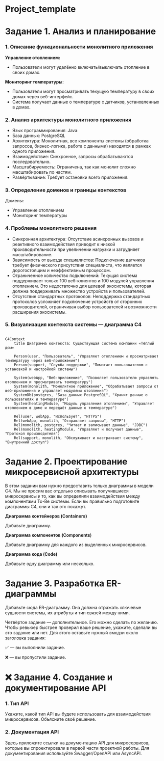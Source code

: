 # Project_template

# Задание 1. Анализ и планирование

### 1. Описание функциональности монолитного приложения

**Управление отоплением:**

- Пользователи могут удалённо включать/выключать отопление в своих домах.

**Мониторинг температуры:**

- Пользователи могут просматривать текущую температуру в своих домах через веб-интерфейс.
- Система получает данные о температуре с датчиков, установленных в домах.

### 2. Анализ архитектуры монолитного приложения

- Язык программирования: Java
- База данных: PostgreSQL
- Архитектура: Монолитная, все компоненты системы (обработка запросов, бизнес-логика, работа с данными) находятся в рамках одного приложения.
- Взаимодействие: Синхронное, запросы обрабатываются последовательно.
- Масштабируемость: Ограничена, так как монолит сложно масштабировать по частям.
- Развёртывание: Требует остановки всего приложения.

### 3. Определение доменов и границы контекстов

Домены:
- Управление отоплением
- Мониторинг температуры

### **4. Проблемы монолитного решения**

- Синхронная архитектура: Отсутствие асинхронных вызовов и реактивного взаимодействия приводит к низкой производительности при увеличении нагрузки и затрудняет масштабирование.
- Зависимость от выезда специалистов: Подключение датчиков требует физического присутствия специалиста, что является дорогостоящим и неэффективным процессом.
- Ограниченное количество подключений: Текущая система поддерживает только 100 веб-клиентов и 100 модулей управления отоплением. Это недостаточно для целевой экосистемы, которая должна поддерживать множество устройств и пользователей.
- Отсутствие стандартных протоколов: Неподдержка стандартных протоколов усложняет подключение устройств от сторонних производителей, ограничивая выбор пользователей и возможности расширения экосистемы.

### 5. Визуализация контекста системы — диаграмма С4

```mermaid

C4Context
    title Диаграмма контекста: Существующая система компании «Тёплый дом»

    Person(user, "Пользователь", "Управляет отоплением и просматривает температуру через веб-приложение")
    Person(support, "Служба поддержки", "Помогает пользователям с установкой и настройкой системы")

    System(webApp, "Веб-приложение", "Позволяет пользователю управлять отоплением и просматривать температуру")
    System(monolith, "Монолитное приложение", "Обрабатывает запросы от веб-приложения и управляет модулями отопления")
    SystemDb(postgres, "База данных PostgreSQL", "Хранит данные о пользователях и температуре")
    System(heatingModule, "Модуль управления отоплением", "Управляет отоплением в доме и передаёт данные о температуре")

    Rel(user, webApp, "Использует", "HTTPS")
    Rel(webApp, monolith, "Отправляет запросы", "HTTP")
    Rel(monolith, postgres, "Читает и записывает данные", "JDBC")
    Rel(monolith, heatingModule, "Управляет и получает данные", "Протокол производителя")
    Rel(support, monolith, "Обслуживает и настраивает систему", "Внутренний доступ")
```

# Задание 2. Проектирование микросервисной архитектуры

В этом задании вам нужно предоставить только диаграммы в модели C4. Мы не просим вас отдельно описывать получившиеся микросервисы и то, как вы определили взаимодействия между компонентами To-Be системы. Если вы правильно подготовите диаграммы C4, они и так это покажут.

**Диаграмма контейнеров (Containers)**

Добавьте диаграмму.

**Диаграмма компонентов (Components)**

Добавьте диаграмму для каждого из выделенных микросервисов.

**Диаграмма кода (Code)**

Добавьте одну диаграмму или несколько.

# Задание 3. Разработка ER-диаграммы

Добавьте сюда ER-диаграмму. Она должна отражать ключевые сущности системы, их атрибуты и тип связей между ними.

Четвёртое задание — дополнительное. Его можно сделать по желанию. Чтобы ревьюер быстрее проверил ваше решение, укажите, сделали вы это задание или нет. Для этого оставьте нужный эмодзи около заголовка задания:

✅ — вы выполнили задание.

❌ — вы пропустили задание.

# ❌ Задание 4. Создание и документирование API

### 1. Тип API

Укажите, какой тип API вы будете использовать для взаимодействия микросервисов. Объясните своё решение.

### 2. Документация API

Здесь приложите ссылки на документацию API для микросервисов, которые вы спроектировали в первой части проектной работы. Для документирования используйте Swagger/OpenAPI или AsyncAPI.